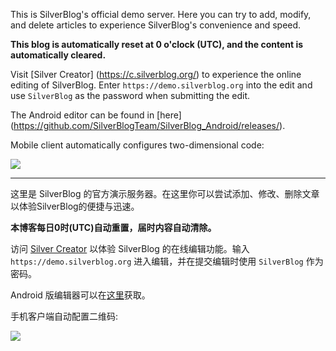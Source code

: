 This is SilverBlog's official demo server. Here you can try to add, modify, and delete articles to experience SilverBlog's convenience and speed.

**This blog is automatically reset at 0 o'clock (UTC), and the content is automatically cleared.**

Visit [Silver Creator] (https://c.silverblog.org/) to experience the online editing of SilverBlog. Enter `https://demo.silverblog.org` into the edit and use `SilverBlog` as the password when submitting the edit.

The Android editor can be found in [here] (https://github.com/SilverBlogTeam/SilverBlog_Android/releases/).

Mobile client automatically configures two-dimensional code:

![](https://qr.api.cli.im/qr?data=%257B%2522url%2522%253A%2522https%253A%252F%252Fdemo.silverblog.org%2522%252C%2522password%2522%253A%2522b9f5d53cdc8f83965892617d5c6e5420%2522%257D&level=H&transparent=false&bgcolor=%23ffffff&forecolor=%23000000&blockpixel=12&marginblock=1&logourl=&size=280&kid=cliim&key=ef358e37959ff9f7c9a23a2a4484111a)

***

这里是 SilverBlog 的官方演示服务器。在这里你可以尝试添加、修改、删除文章以体验SilverBlog的便捷与迅速。

**本博客每日0时(UTC)自动重置，届时内容自动清除。**

访问 [Silver Creator](https://c.silverblog.org/) 以体验 SilverBlog 的在线编辑功能。输入 `https://demo.silverblog.org` 进入编辑，并在提交编辑时使用 `SilverBlog` 作为密码。

Android 版编辑器可以在[这里](https://github.com/SilverBlogTeam/SilverBlog_Android/releases/)获取。

手机客户端自动配置二维码:

![](https://qr.api.cli.im/qr?data=%257B%2522url%2522%253A%2522https%253A%252F%252Fdemo.silverblog.org%2522%252C%2522password%2522%253A%2522b9f5d53cdc8f83965892617d5c6e5420%2522%257D&level=H&transparent=false&bgcolor=%23ffffff&forecolor=%23000000&blockpixel=12&marginblock=1&logourl=&size=280&kid=cliim&key=ef358e37959ff9f7c9a23a2a4484111a)